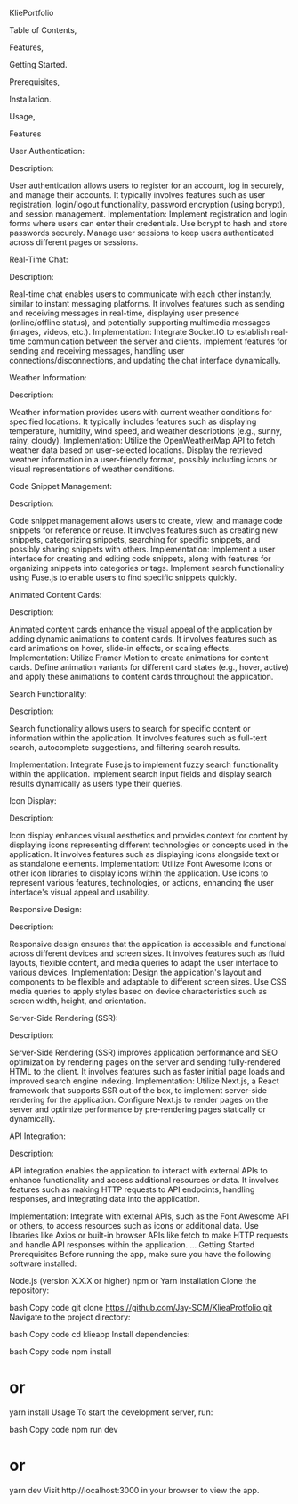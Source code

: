 KliePortfolio

Table of Contents,

Features,

Getting Started.

Prerequisites,

Installation.

Usage,

Features

User Authentication:

Description:

User authentication allows users to register for an account, log in securely, and manage their accounts. It typically involves features such as user registration, login/logout functionality, password encryption (using bcrypt), and session management.
Implementation: Implement registration and login forms where users can enter their credentials. Use bcrypt to hash and store passwords securely. Manage user sessions to keep users authenticated across different pages or sessions.

Real-Time Chat:

Description:

Real-time chat enables users to communicate with each other instantly, similar to instant messaging platforms. It involves features such as sending and receiving messages in real-time, displaying user presence (online/offline status), and potentially supporting multimedia messages (images, videos, etc.).
Implementation: Integrate Socket.IO to establish real-time communication between the server and clients. Implement features for sending and receiving messages, handling user connections/disconnections, and updating the chat interface dynamically.

Weather Information:

Description:

Weather information provides users with current weather conditions for specified locations. It typically includes features such as displaying temperature, humidity, wind speed, and weather descriptions (e.g., sunny, rainy, cloudy).
Implementation: Utilize the OpenWeatherMap API to fetch weather data based on user-selected locations. Display the retrieved weather information in a user-friendly format, possibly including icons or visual representations of weather conditions.

Code Snippet Management:

Description:

Code snippet management allows users to create, view, and manage code snippets for reference or reuse. It involves features such as creating new snippets, categorizing snippets, searching for specific snippets, and possibly sharing snippets with others.
Implementation: Implement a user interface for creating and editing code snippets, along with features for organizing snippets into categories or tags. Implement search functionality using Fuse.js to enable users to find specific snippets quickly.

Animated Content Cards:

Description:

Animated content cards enhance the visual appeal of the application by adding dynamic animations to content cards. It involves features such as card animations on hover, slide-in effects, or scaling effects.
Implementation: Utilize Framer Motion to create animations for content cards. Define animation variants for different card states (e.g., hover, active) and apply these animations to content cards throughout the application.

Search Functionality:

Description:

Search functionality allows users to search for specific content or information within the application. It involves features such as full-text search, autocomplete suggestions, and filtering search results.

Implementation: Integrate Fuse.js to implement fuzzy search functionality within the application. Implement search input fields and display search results dynamically as users type their queries.

Icon Display:

Description:

Icon display enhances visual aesthetics and provides context for content by displaying icons representing different technologies or concepts used in the application. It involves features such as displaying icons alongside text or as standalone elements.
Implementation: Utilize Font Awesome icons or other icon libraries to display icons within the application. Use icons to represent various features, technologies, or actions, enhancing the user interface's visual appeal and usability.

Responsive Design:

Description:

Responsive design ensures that the application is accessible and functional across different devices and screen sizes. It involves features such as fluid layouts, flexible content, and media queries to adapt the user interface to various devices.
Implementation: Design the application's layout and components to be flexible and adaptable to different screen sizes. Use CSS media queries to apply styles based on device characteristics such as screen width, height, and orientation.

Server-Side Rendering (SSR):

Description:

Server-Side Rendering (SSR) improves application performance and SEO optimization by rendering pages on the server and sending fully-rendered HTML to the client. It involves features such as faster initial page loads and improved search engine indexing.
Implementation: Utilize Next.js, a React framework that supports SSR out of the box, to implement server-side rendering for the application. Configure Next.js to render pages on the server and optimize performance by pre-rendering pages statically or dynamically.

API Integration:

Description:

API integration enables the application to interact with external APIs to enhance functionality and access additional resources or data. It involves features such as making HTTP requests to API endpoints, handling responses, and integrating data into the application.

Implementation: Integrate with external APIs, such as the Font Awesome API or others, to access resources such as icons or additional data. Use libraries like Axios or built-in browser APIs like fetch to make HTTP requests and handle API responses within the application.
...
Getting Started
Prerequisites
Before running the app, make sure you have the following software installed:

Node.js (version X.X.X or higher)
npm or Yarn
Installation
Clone the repository:

bash
Copy code
git clone https://github.com/Jay-SCM/KlieaProtfolio.git
Navigate to the project directory:

bash
Copy code
cd klieapp
Install dependencies:

bash
Copy code
npm install
# or
yarn install
Usage
To start the development server, run:

bash
Copy code
npm run dev
# or
yarn dev
Visit http://localhost:3000 in your browser to view the app.
